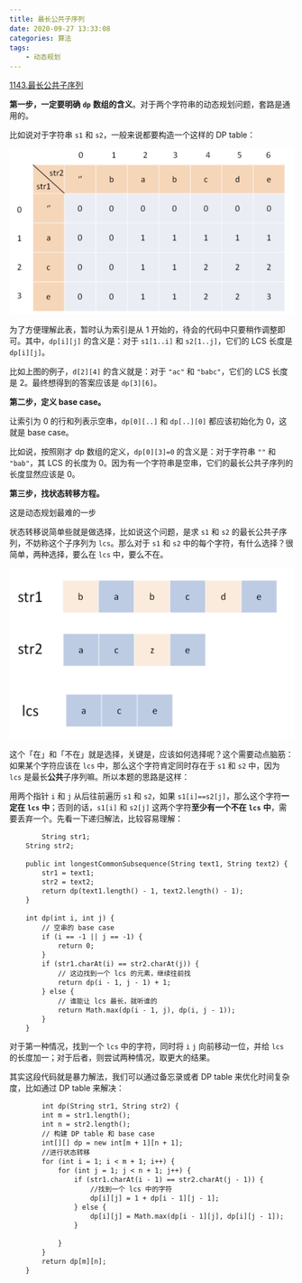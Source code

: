 ```yaml
---
title: 最长公共子序列
date: 2020-09-27 13:33:08
categories: 算法
tags: 
	- 动态规划
---
```


[1143.最长公共子序列](https://leetcode.com/problems/longest-common-subsequence)

**第一步，一定要明确** **`dp`** **数组的含义**。对于两个字符串的动态规划问题，套路是通用的。

比如说对于字符串 `s1` 和 `s2`，一般来说都要构造一个这样的 DP table：

<img src="/img/zuichanggonggongzixulie.png"/>

为了方便理解此表，暂时认为索引是从 1 开始的，待会的代码中只要稍作调整即可。其中，`dp[i][j]` 的含义是：对于 `s1[1..i]` 和 `s2[1..j]`，它们的 LCS 长度是 `dp[i][j]`。

比如上图的例子，`d[2][4]` 的含义就是：对于 `"ac"` 和 `"babc"`，它们的 LCS 长度是 2。最终想得到的答案应该是 `dp[3][6]`。

**第二步，定义 base case。**

让索引为 0 的行和列表示空串，`dp[0][..]` 和 `dp[..][0]` 都应该初始化为 0，这就是 base case。

比如说，按照刚才 dp 数组的定义，`dp[0][3]=0` 的含义是：对于字符串 `""` 和 `"bab"`，其 LCS 的长度为 0。因为有一个字符串是空串，它们的最长公共子序列的长度显然应该是 0。

**第三步，找状态转移方程。**

这是动态规划最难的一步

<!-- more -->

状态转移说简单些就是做选择，比如说这个问题，是求 `s1` 和 `s2` 的最长公共子序列，不妨称这个子序列为 `lcs`。那么对于 `s1` 和 `s2` 中的每个字符，有什么选择？很简单，两种选择，要么在 `lcs` 中，要么不在。

<img src="/img/zuichanggonggongzixulie2.png"/>

这个「在」和「不在」就是选择，关键是，应该如何选择呢？这个需要动点脑筋：如果某个字符应该在 `lcs` 中，那么这个字符肯定同时存在于 `s1` 和 `s2` 中，因为 `lcs` 是最长**公共**子序列嘛。所以本题的思路是这样：

用两个指针 `i` 和 `j` 从后往前遍历 `s1` 和 `s2`，如果 `s1[i]==s2[j]`，那么这个字符**一定在** **`lcs`** **中**；否则的话，`s1[i]` 和 `s2[j]` 这两个字符**至少有一个不在** **`lcs`** **中**，需要丢弃一个。先看一下递归解法，比较容易理解：

```
		String str1;
    String str2;

    public int longestCommonSubsequence(String text1, String text2) {
        str1 = text1;
        str2 = text2;
        return dp(text1.length() - 1, text2.length() - 1);
    }

    int dp(int i, int j) {
        // 空串的 base case
        if (i == -1 || j == -1) {
            return 0;
        }
        if (str1.charAt(i) == str2.charAt(j)) {
            // 这边找到一个 lcs 的元素，继续往前找
            return dp(i - 1, j - 1) + 1;
        } else {
            // 谁能让 lcs 最长，就听谁的
            return Math.max(dp(i - 1, j), dp(i, j - 1));
        }
    }
```

对于第一种情况，找到一个 `lcs` 中的字符，同时将 `i` `j` 向前移动一位，并给 `lcs` 的长度加一；对于后者，则尝试两种情况，取更大的结果。

其实这段代码就是暴力解法，我们可以通过备忘录或者 DP table 来优化时间复杂度，比如通过 DP table 来解决：

```
		int dp(String str1, String str2) {
        int m = str1.length();
        int n = str2.length();
        // 构建 DP table 和 base case
        int[][] dp = new int[m + 1][n + 1];
        //进行状态转移
        for (int i = 1; i < m + 1; i++) {
            for (int j = 1; j < n + 1; j++) {
                if (str1.charAt(i - 1) == str2.charAt(j - 1)) {
                    //找到一个 lcs 中的字符
                    dp[i][j] = 1 + dp[i - 1][j - 1];
                } else {
                    dp[i][j] = Math.max(dp[i - 1][j], dp[i][j - 1]);
                }

            }
        }
        return dp[m][n];
    }
```